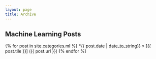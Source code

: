 ```yaml
---
layout: page
title: Archive
---
```


## Machine Learning Posts
{% for post in site.categories.ml %}
        *{{ post.date | date_to_string}}  &raquo; [{{ post.tile }}] ({{ post.url }})
{% endfor %}
